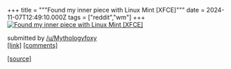 +++
title = """Found my inner piece with Linux Mint [XFCE]"""
date = 2024-11-07T12:49:10.000Z
tags = ["reddit","wm"]
+++
[![Found my inner piece with Linux Mint [XFCE]](https://preview.redd.it/lwxky0gd7hzd1.png?width=640&crop=smart&auto=webp&s=1fbecac62245dada57774a32eb075c75217b99c1 "Found my inner piece with Linux Mint [XFCE]")](https://www.reddit.com/r/unixporn/comments/1glpneq/found_my_inner_piece_with_linux_mint_xfce/)

submitted by [/u/Mythologyfoxy](https://www.reddit.com/user/Mythologyfoxy)  
[\[link\]](https://i.redd.it/lwxky0gd7hzd1.png) [\[comments\]](https://www.reddit.com/r/unixporn/comments/1glpneq/found_my_inner_piece_with_linux_mint_xfce/)

[[source]](https://www.reddit.com/r/unixporn/comments/1glpneq/found_my_inner_piece_with_linux_mint_xfce/)
